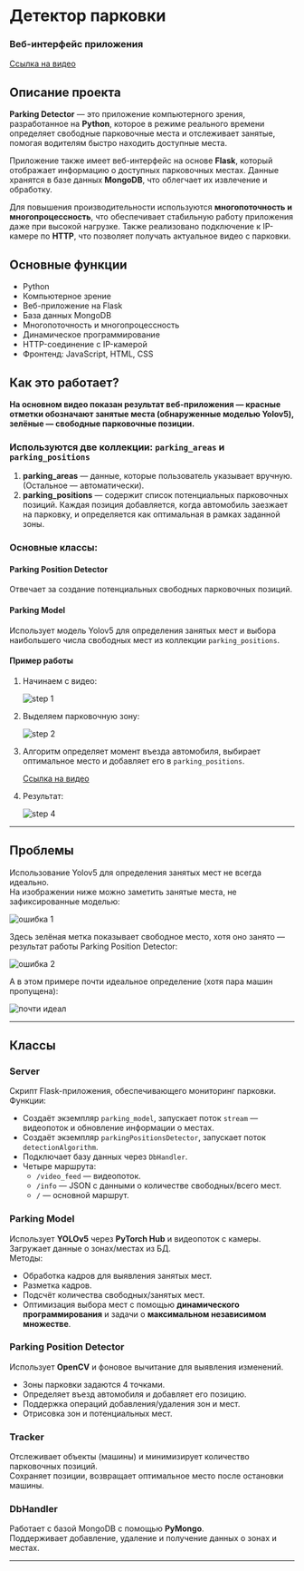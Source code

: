 # Детектор парковки

### Веб-интерфейс приложения  
[Ссылка на видео](https://user-images.githubusercontent.com/58944748/218282781-35e7a09f-0e87-4e06-93f1-61162b645a69.mp4)

## Описание проекта

**Parking Detector** — это приложение компьютерного зрения, разработанное на **Python**, которое в режиме реального времени определяет свободные парковочные места и отслеживает занятые, помогая водителям быстро находить доступные места.

Приложение также имеет веб-интерфейс на основе **Flask**, который отображает информацию о доступных парковочных местах. Данные хранятся в базе данных **MongoDB**, что облегчает их извлечение и обработку.

Для повышения производительности используются **многопоточность и многопроцессность**, что обеспечивает стабильную работу приложения даже при высокой нагрузке. Также реализовано подключение к IP-камере по **HTTP**, что позволяет получать актуальное видео с парковки.

## Основные функции

- Python  
- Компьютерное зрение  
- Веб-приложение на Flask  
- База данных MongoDB  
- Многопоточность и многопроцессность  
- Динамическое программирование  
- HTTP-соединение с IP-камерой  
- Фронтенд: JavaScript, HTML, CSS  

## Как это работает?

**На основном видео показан результат веб-приложения — красные отметки обозначают занятые места (обнаруженные моделью Yolov5), зелёные — свободные парковочные позиции.**

### Используются две коллекции: `parking_areas` и `parking_positions`  
1. **parking_areas** — данные, которые пользователь указывает вручную. (Остальное — автоматически).  
2. **parking_positions** — содержит список потенциальных парковочных позиций. Каждая позиция добавляется, когда автомобиль заезжает на парковку, и определяется как оптимальная в рамках заданной зоны.

### Основные классы:

#### Parking Position Detector  
Отвечает за создание потенциальных свободных парковочных позиций.

#### Parking Model  
Использует модель Yolov5 для определения занятых мест и выбора наибольшего числа свободных мест из коллекции `parking_positions`.

#### Пример работы

1. Начинаем с видео:

   ![step 1](https://user-images.githubusercontent.com/58944748/218277649-12947e8a-3bc0-4180-af1e-2154931c5887.png)

2. Выделяем парковочную зону:

   ![step 2](https://user-images.githubusercontent.com/58944748/218277730-0616bb78-1b63-443a-a17a-c5ec8736c48b.png)

3. Алгоритм определяет момент въезда автомобиля, выбирает оптимальное место и добавляет его в `parking_positions`.

   [Ссылка на видео](https://user-images.githubusercontent.com/58944748/218277975-711796f7-0708-4dce-a1bf-5b4bd51ae9ed.mp4)

4. Результат:

   ![step 4](https://user-images.githubusercontent.com/58944748/218277882-8294c70a-d4f7-45eb-b01b-a81d570dd2af.png)

---

## Проблемы

Использование Yolov5 для определения занятых мест не всегда идеально.  
На изображении ниже можно заметить занятые места, не зафиксированные моделью:

![ошибка 1](https://user-images.githubusercontent.com/58944748/218128212-fb393097-bb5b-430c-abce-ce5e77851a5f.png)

Здесь зелёная метка показывает свободное место, хотя оно занято — результат работы Parking Position Detector:

![ошибка 2](https://user-images.githubusercontent.com/58944748/218128937-3348fe8e-0454-4772-bc33-97ff2e397575.png)

А в этом примере почти идеальное определение (хотя пара машин пропущена):

![почти идеал](https://user-images.githubusercontent.com/58944748/218129495-15cfbd82-3d6c-4313-891d-b7f801c480e6.png)

---

## Классы

### Server  
Скрипт Flask-приложения, обеспечивающего мониторинг парковки.  
Функции:

- Создаёт экземпляр `parking_model`, запускает поток `stream` — видеопоток и обновление информации о местах.
- Создаёт экземпляр `parkingPositionsDetector`, запускает поток `detectionAlgorithm`.
- Подключает базу данных через `DbHandler`.
- Четыре маршрута:
  - `/video_feed` — видеопоток.
  - `/info` — JSON с данными о количестве свободных/всего мест.
  - `/` — основной маршрут.

### Parking Model  
Использует **YOLOv5** через **PyTorch Hub** и видеопоток с камеры.  
Загружает данные о зонах/местах из БД.  
Методы:

- Обработка кадров для выявления занятых мест.
- Разметка кадров.
- Подсчёт количества свободных/занятых мест.
- Оптимизация выбора мест с помощью **динамического программирования** и задачи о **максимальном независимом множестве**.

### Parking Position Detector  
Использует **OpenCV** и фоновое вычитание для выявления изменений.  
- Зоны парковки задаются 4 точками.
- Определяет въезд автомобиля и добавляет его позицию.
- Поддержка операций добавления/удаления зон и мест.
- Отрисовка зон и потенциальных мест.

### Tracker  
Отслеживает объекты (машины) и минимизирует количество парковочных позиций.  
Сохраняет позиции, возвращает оптимальное место после остановки машины.

### DbHandler  
Работает с базой MongoDB с помощью **PyMongo**.  
Поддерживает добавление, удаление и получение данных о зонах и местах.

---
